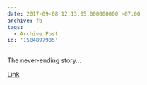 ```yaml
---
date: 2017-09-08 12:13:05.000000000 -07:00
archive: fb
tags: 
  - Archive Post
id: '1504897985'
---
```


The never-ending story...

[Link](https://www.theverge.com/2017/9/8/16273378/uber-fbi-investigation-hell-program-lyft-tracking)
